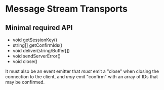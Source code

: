 # Message Stream Transports

## Minimal required API

* void getSessionKey()
* string[] getConfirmIds()
* void deliver(string/Buffer[])
* void sendServerError()
* void close()

It must also be an event emitter that *must* emit a "close" when closing the connection to the
client, and *may* emit "confirm" with an array of IDs that may be confirmed.

